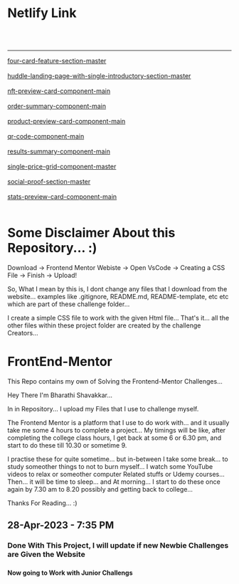 <h1>Netlify Link</h1>
<a href="https://fmsolved.netlify.app/3-column-preview-card-component-main/"></a> <br> <br>
<hr>
<a href="https://fmsolved.netlify.app/four-card-feature-section-master/">four-card-feature-section-master</a> <br> <br>
<a href="https://fmsolved.netlify.app/huddle-landing-page-with-single-introductory-section-master/">huddle-landing-page-with-single-introductory-section-master</a> <br> <br>
<a href="https://fmsolved.netlify.app/nft-preview-card-component-main/">nft-preview-card-component-main</a> <br> <br>
<a href="https://fmsolved.netlify.app/order-summary-component-main/">order-summary-component-main</a> <br> <br>
<a href="https://fmsolved.netlify.app/product-preview-card-component-main/">product-preview-card-component-main</a> <br> <br>
<a href="https://fmsolved.netlify.app/qr-code-component-main/">qr-code-component-main</a> <br> <br>
<a href="https://fmsolved.netlify.app/results-summary-component-main/">results-summary-component-main</a> <br> <br>
<a href="https://fmsolved.netlify.app/single-price-grid-component-master/">single-price-grid-component-master</a> <br> <br>
<a href="https://fmsolved.netlify.app/social-proof-section-master/">social-proof-section-master</a> <br> <br>
<a href="https://fmsolved.netlify.app/stats-preview-card-component-main/">stats-preview-card-component-main</a> <br> <br>

# Some Disclaimer About this Repository... :)

Download -> Frontend Mentor Webiste -> Open VsCode -> Creating a CSS File -> Finish -> Upload!

So, What I mean by this is, I dont change any files that I download from the website...
examples like .gitignore, README.md, README-template, etc etc which are part of these challenge folder...

I create a simple CSS file to work with the given Html file... That's it... all the other files within these project folder are created by the challenge Creators...



# FrontEnd-Mentor
This Repo contains my own of Solving the Frontend-Mentor Challenges... 

Hey There I'm Bharathi Shavakkar... 

In in Repository... I upload my Files that I use to challenge myself.

The Frontend Mentor is a platform that I use to do work with... and it usually take me some 4 hours to complete a project...
My timings will be like, after completing the college class hours, I get back at some 6 or 6.30 pm, and start to do these till 10.30 or sometime 9.

I practise these for quite sometime... but in-between I take some break... to study someother things to not to burn myself...
I watch some YouTube videos to relax or someother computer Related stuffs or Udemy courses...
Then... it will be time to sleep... and At morning... I start to do these once again by 7.30 am to 8.20 possibly and getting back to college...


Thanks For Reading... :) 



<h2>28-Apr-2023 - 7:35 PM</h2>
<h3>Done With This Project, I will update if new Newbie Challenges are Given the Website<h3>
<h4>Now going to Work with Junior Challengs<h4>
